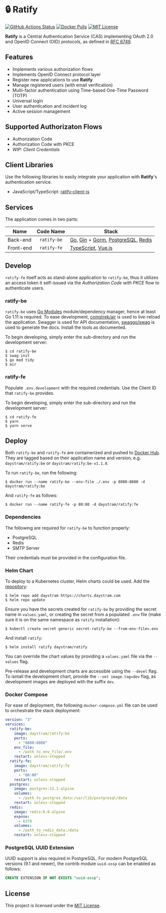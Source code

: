 # :lock: Ratify

[![GitHub Actions Status](https://github.com/daystram/ratify/actions/workflows/build.yml/badge.svg)](https://github.com/daystram/ratify/actions/workflows/build.yml)
[![Docker Pulls](https://img.shields.io/docker/pulls/daystram/ratify)](https://hub.docker.com/r/daystram/ratify)
[![MIT License](https://img.shields.io/github/license/daystram/ratify)](https://github.com/daystram/ratify/blob/master/LICENSE)

**Ratify** is a Central Authentication Service (CAS) implementing OAuth 2.0 and OpenID Connect (OID) protocols, as defined in [RFC 6749](https://tools.ietf.org/html/rfc6749).

## Features

- Implements various authorization flows
- Implements OpenID Connect protocol layer
- Register new applications to use **Ratify**
- Manage registered users (with email verification)
- Multi-factor authentication using Time-based One-Time Password (TOTP)
- Universal login
- User authentication and incident log
- Active session management

## Supported Authorizaton Flows

- Authorization Code
- Authorization Code with PKCE
- _WIP: Client Credentials_

## Client Libraries

Use the following libraries to easily integrate your application with **Ratify**'s authentication service.

- JavaScript/TypeScript: [ratify-client-js](https://github.com/daystram/ratify-client-js)

## Services

The application comes in two parts:

| Name      |  Code Name  | Stack                                                                                                                                                                               |
| --------- | :---------: | ----------------------------------------------------------------------------------------------------------------------------------------------------------------------------------- |
| Back-end  | `ratify-be` | [Go](https://golang.org/), [Gin](https://github.com/gin-gonic/gin) + [Gorm](https://github.com/go-gorm/gorm), [PostgreSQL](https://www.postgresql.org/), [Redis](https://redis.io/) |
| Front-end | `ratify-fe` | [TypeScript](https://www.typescriptlang.org/), [Vue.js](https://vuejs.org/)                                                                                                         |

## Develop

`ratify-fe` itself acts as stand-alone application to `ratify-be`, thus it utilizes an access token it self-issued via the _Authorization Code with PKCE_ flow to authenticate users.

### ratify-be

`ratify-be` uses [Go Modules](https://blog.golang.org/using-go-modules) module/dependency manager, hence at least Go 1.11 is required. To ease development, [comstrek/air](https://github.com/cosmtrek/air) is used to live-reload the application. Swagger is used for API documentation, [swaggo/swag](https://github.com/swaggo/swag) is used to generate the docs. Install the tools as documented.

To begin developing, simply enter the sub-directory and run the development server:

```shell
$ cd ratify-be
$ swag init
$ go mod tidy
$ air
```

### ratify-fe

Populate `.env.development` with the required credentials. Use the Client ID that `ratify-be` provides.

To begin developing, simply enter the sub-directory and run the development server:

```shell
$ cd ratify-fe
$ yarn
$ yarn serve
```

## Deploy

Both `ratify-be` and `ratify-fe` are containerized and pushed to [Docker Hub](https://hub.docker.com/r/daystram/ratify). They are tagged based on their application name and version, e.g. `daystram/ratify:be` or `daystram/ratify:be-v1.1.0`.

To run `ratify-be`, run the following:

```shell
$ docker run --name ratify-be --env-file ./.env -p 8080:8080 -d daystram/ratify:be
```

And `ratify-fe` as follows:

```shell
$ docker run --name ratify-fe -p 80:80 -d daystram/ratify:fe
```

### Dependencies

The following are required for `ratify-be` to function properly:

- PostgreSQL
- Redis
- SMTP Server

Their credentials must be provided in the configuration file.

### Helm Chart

To deploy to a Kubernetes cluster, Helm charts could be used. Add the [repository](https://charts.daystram.com):

```shell
$ helm repo add daystram https://charts.daystram.com
$ helm repo update
```

Ensure you have the secrets created for `ratify-be` by providing the secret name in `values.yaml`, or creating the secret from a populated `.env` file (make sure it is on the same namespace as `ratify` installation):

```shell
$ kubectl create secret generic secret-ratify-be --from-env-file=.env
```

And install `ratify`:

```shell
$ helm install ratify daystram/ratify
```

You can override the chart values by providing a `values.yaml` file via the `--values` flag.

Pre-release and development charts are accessible using the `--devel` flag. To isntall the development chart, provide the `--set image.tag=dev` flag, as development images are deployed with the suffix `dev`.

### Docker Compose

For ease of deployment, the following `docker-compose.yml` file can be used to orchestrate the stack deployment:

```yaml
version: "3"
services:
  ratify-be:
    image: daystram/ratify:be
    ports:
      - "8080:8080"
    env_file:
      - /path_to_env_file/.env
    restart: unless-stopped
  ratify-fe:
    image: daystram/ratify:fe
    ports:
      - "80:80"
    restart: unless-stopped
  postgres:
    image: postgres:13.1-alpine
    volumes:
      - /path_to_postgres_data:/var/lib/postgresql/data
    restart: unless-stopped
  redis:
    image: redis:6.0-alpine
    expose:
      - 6379
    volumes:
      - /path_to_redis_data:/data
    restart: unless-stopped
```

### PostgreSQL UUID Extension

UUID support is also required in PostgreSQL. For modern PostgreSQL versions (9.1 and newer), the contrib module `uuid-ossp` can be enabled as follows:

```sql
CREATE EXTENSION IF NOT EXISTS "uuid-ossp";
```

## License

This project is licensed under the [MIT License](./LICENSE).
